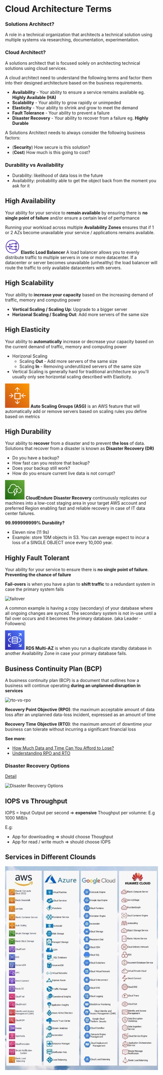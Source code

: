 # Cloud Architecture Terms

### Solutions Architect?
A role in a technical organization that architects a technical solution using multiple systems via researching, documentation, experimentation.

### Cloud Architect?
A solutions architect that is focused solely on architecting technical solutions using cloud services.

A cloud architect need to understand the following terms and factor them into their designed architecture based on the business requirements.
- **Availability** - Your ability to ensure a service remains available eg. **Highly Available (HA)**
- **Scalability** - Your ability to grow rapidly or unimpeded
- **Elasticity** - Your ability to shrink and grow to meet the demand
- **Fault Tolerance** - Your ability to prevent a failure
- **Disaster Recovery** - Your ability to recover from a failure eg. **Highly Durable**

A Solutions Architect needs to always consider the following business factors:
- (**Security**) How secure is this solution?
- (**Cost**) How much is this going to cost?


### Durability vs Availability
- Durability: likelihood of data loss in the future
- Availability: probability able to get the object back from the moment you ask for it

## High Availability

Your ability for your service to **remain available** by ensuring there is **no single point of failure** and/or ensure a certain level of performance

Running your workload across multiple **Availability Zones** ensures that if 1 or 2 AZs become unavailable your service / applications remains available.

![ELB](./img/Res_Elastic-Load-Balancing_Gateway-Load-Balancer_48_Light.png)  **Elastic Load Balancer** A load balancer allows you to evenly distribute traffic to multiple servers in one or more datacenter. If a datacenter or server becomes unavailable (unhealthy) the load balancer will route the traffic to only available datacenters with servers.

## High Scalability

Your ability to **increase your capacity** based on the increasing demand of traffic, memory and computing power

- **Vertical Scaling / Scaling Up**: Upgrade to a bigger server
- **Horizonal Scaling / Scaling Out**: Add more servers of the same size


## High Elasticity

Your ability to **automatically** increase or decrease your capacity based on the current demand of traffic, memory and computing power

- Horizonal Scaling
    - Scaling **Out** - Add more servers of the same size
    - Scaling **In** - Removing underutilized servers of the same size
- Vertical Scaling is generally hard for traditional architecture so you'll usually only see horizontal scaling described with Elasticity.

![Scaling_64](./img/Arch_Amazon-EC2-Auto-Scaling_64.png) **Auto Scaling Groups (ASG)** is an AWS feature that will automatically add or remove servers based on scaling rules you define based on metrics


## High Durability

Your ability to **recover** from a disaster and to prevent **the loss** of data. Solutions that recover from a disaster is known as **Disaster Recovery (DR)**
- Do you have a backup?
- How fast can you restore that backup?
- Does your backup still work?
- How do you ensure current live data is not corrupt?

![Scaling_64](./img/Arch_AWS-Elastic-Disaster-Recovery_48.png) **CloudEndure Disaster Recovery** continuously replicates our machines into a low-cost staging area in your target AWS account and preferred Region enabling fast and reliable recovery in case of IT data center failures.

**99.999999999% Durability?**
- Eleven nine (11 9s)
- Example: store 10M objects in S3. You can average expect to incur a loss of a SINGLE OBJECT once every 10,000 year.

## Highly Fault Tolerant

Your ability for your service to ensure there is **no single point of failure**. **Preventing the chance of failure**

**Fail-overs** is when you have a plan to **shift traffic** to a redundant system in case the primary system fails

![failover](https://techvccloud.mediacdn.vn/2018/7/27/3241image003-15326783086501486960317.jpg)

A common example is having a copy (secondary) of your database where all ongoing changes are synced. The secondary system is not in-use until a fail over occurs and it becomes the primary database. (aka Leader - Followers)

![RDS Multi-AZ](./img/Arch_Amazon-RDS_48.png) **RDS Multi-AZ** is when you run a duplicate standby database in another Availability Zone in case your primary database fails.


## Business Continuity Plan (BCP)

A business continuity plan (BCP) is a document that outlines how a business will continue operating **during an unplanned disruption in services**


![rto-vs-rpo](https://www.msp360.com/wp-content/uploads/2017/11/rto-vs-rpo-difference-diagram.png.png)

**Recovery Point Objective (RPO)**: the maximum acceptable amount of data loss after an unplanned data-loss incident, expressed as an amount of time

**Recovery Time Objective (RTO)**: the maximum amount of downtime your business can tolerate without incurring a significant financial loss


**See more**:
- [How Much Data and Time Can You Afford to Lose?](https://www.etechcomputing.com/how-much-data-and-time-can-you-afford-to-lose/)
- [Understanding RPO and RTO](https://www.msp360.com/resources/blog/rto-vs-rpo-difference/)

### Disaster Recovery Options

[Detail](https://docs.aws.amazon.com/whitepapers/latest/disaster-recovery-workloads-on-aws/disaster-recovery-options-in-the-cloud.html)

![Disaster Recovery Options](https://docs.aws.amazon.com/images/whitepapers/latest/disaster-recovery-workloads-on-aws/images/disaster-recovery-strategies.png)

## IOPS vs Throughput

IOPS = Input Output per second  => **expensive**
Thoughput per volumne: E.g 1000 MiB/s 

E.g: 
- App for downloading => should choose Thoughput
- App for read / write much => should choose IOPS

## Services in Different Clounds

![diff cloud](./services-mapping.jpeg)